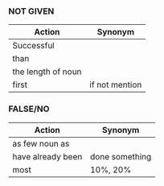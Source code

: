 ### NOT GIVEN

| **Action**   | **Synonym**      |
|--------------|------------------|
| Successful   |   |
| than   |   |
| the length of noun   |   |
| first   |  if not mention |

### FALSE/NO

| **Action**   | **Synonym**      |
|--------------|------------------|
| as few noun as   |   |
| have already been   | done something  |
| most   | 10%, 20%  |